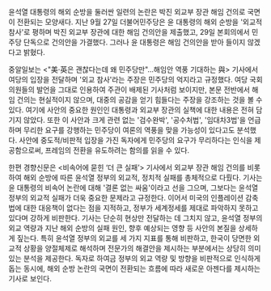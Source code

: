 윤석열 대통령의 해외 순방을 둘러싼 일련의 논란은 박진 외교부 장관 해임 건의로 국면이 전환되는 모양새다. 지난 9월 27일 더불어민주당은 윤 대통령의 해외 순방을 '외교적 참사'로 평하며 박진 외교부 장관에 대한 해임 건의안을 제출했고, 29일 본회의에서 민주당 단독으로 건의안을 가결했다. 그러나 윤 대통령은 해임 건의안을 받아 들이지 않겠다고 밝혔다.

중알일보는 <"美·英은 괜찮다는데 왜 민주당만"…해임안 역풍 기대하는 與> 기사에서 여당의 입장을 전달하며 '외교 참사'라는 주장은 민주당의 억지라고 규정했다. 여당 국회의원들의 발언을 그대로 인용하여 주관이 배제된 기사처럼 보이지만, 본문 전반에서 해임 건의는 현실적이지 않으며, 대중의 공감을 얻기 힘들다는 주장을 강조하는 것을 볼 수 있다. 여기에 사안의 중요한 원인인 대통령과 외교부 장관의 실책에 대한 내용은 전혀 담기지 않았다. 또한 이 사안과 크게 관련 없는 '검수완박', '공수처법', '임대차3법'을 언급하며 무리한 요구를 강행하는 민주당이 여론의 역풍을 맞을 가능성이 있다고도 분석했다. 사안에 중도적/비판적 입장을 가진 독자에게 민주당의 요구가 무리하다는 인식을 제공함으로써, 프레임의 전환을 유도하려는 함의를 읽을 수 있다.

한편 경향신문은 <비속어에 묻힌 ‘더 큰 실패’> 기사에서 외교부 장관 해임 건의를 비롯하여 해외 순방에 따른 윤석열 정부의 외교적, 정치적 실패를 총체적으로 다뤘다. 기사는 윤 대통령의 비속어 논란에 대해 '결론 없는 싸움'이라고 선을 그으며, 그보다는 윤석열 정부의 외교적 실패가 더욱 중요한 문제라고 규정한다. 이어서 미국의 인플레이션 감축법에 대한 대응책이 없다는 점을 지적하고, 정부가 세계정세를 제대로 파악하지 못하고 있다며 강하게 비판한다. 기사는 단순히 현상만 전달하는 데 그치지 않고, 윤석열 정부의 외교 역량과 지난 해외 순방의 실패 원인, 향후 예상되는 영향 등 사안의 본질을 상세하게 짚는다. 특히 윤석열 정부의 외교를 세 가지 지표를 통해 비판하고, 한국이 당면한 외교적 상황을 양절체제로 해석하며 전문가의 해결안을 제시하는 부분에서는 상당히 의미 있는 분석을 제공한다. 독자로 하여금 정부의 외교 역량 및 방향을 비판적으로 인식하게 돕는 동시에, 해외 순방 논란의 국면이 전환되는 흐름에 따라 새로운 아젠다를 제시하는 기사로 보인다.


